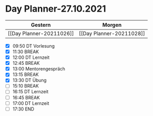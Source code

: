 
Day Planner-27.10.2021
======================
  
| Gestern | Morgen |  
| ------- | ------ |  
| [[Day Planner-20211026]] | [[Day Planner-20211028]] |  
- [x] 09:50 DT Vorlesung
- [x] 11:30 BREAK
- [x] 12:00 DT Lernzeit
- [x] 12:45 BREAK
- [x] 13:00 Mentorengespräch
- [x] 13:15 BREAK
- [x] 13:30 DT Übung
- [ ] 15:10 BREAK
- [ ] 16:15 DT Lernzeit
- [ ] 16:45 BREAK
- [ ] 17:00 DT Lernzeit
- [ ] 17:30 END